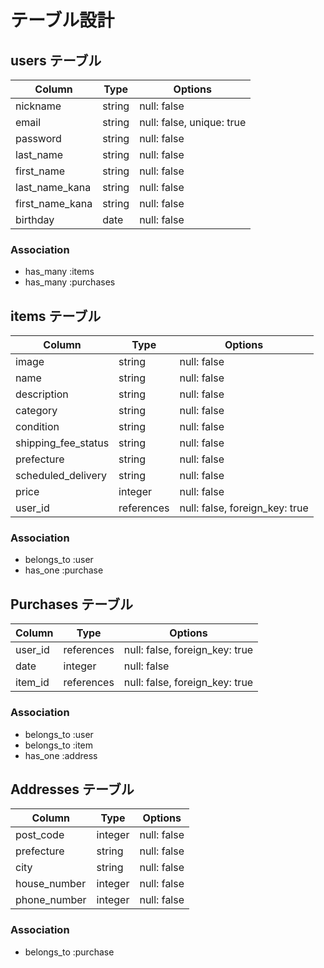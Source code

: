# テーブル設計

## users テーブル

| Column          | Type   | Options                   |
| --------------- | ------ | ------------------------- |
| nickname        | string | null: false               |
| email           | string | null: false, unique: true |
| password        | string | null: false               |
| last_name       | string | null: false               |
| first_name      | string | null: false               |
| last_name_kana  | string | null: false               |
| first_name_kana | string | null: false               |
| birthday        | date   | null: false               |

### Association
- has_many :items
- has_many :purchases


## items テーブル

| Column              | Type       | Options                        |
| ------------------- | ---------- | ------------------------------ |
| image               | string     | null: false                    |
| name                | string     | null: false                    |
| description         | string     | null: false                    |
| category            | string     | null: false                    |
| condition           | string     | null: false                    |
| shipping_fee_status | string     | null: false                    |
| prefecture          | string     | null: false                    |
| scheduled_delivery  | string     | null: false                    |
| price               | integer    | null: false                    |
| user_id             | references | null: false, foreign_key: true |

### Association
- belongs_to :user
- has_one :purchase


## Purchases テーブル

| Column  | Type       | Options                        |
| ------- | ---------- | ------------------------------ |
| user_id | references | null: false, foreign_key: true |
| date    | integer    | null: false                    |
| item_id | references | null: false, foreign_key: true |

### Association
- belongs_to :user
- belongs_to :item
- has_one :address


## Addresses テーブル

| Column       | Type    | Options     |
| ------------ | ------- | ----------- |
| post_code    | integer | null: false |
| prefecture   | string  | null: false |
| city         | string  | null: false |
| house_number | integer | null: false |
| phone_number | integer | null: false |

### Association
- belongs_to :purchase